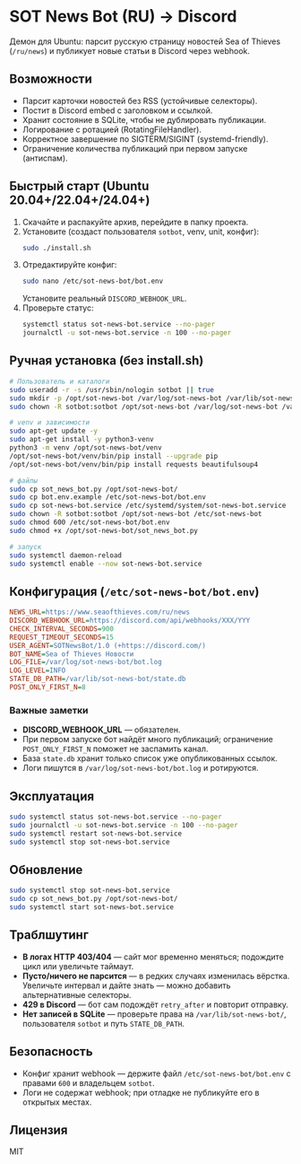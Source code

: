 # SOT News Bot (RU) → Discord

Демон для Ubuntu: парсит русскую страницу новостей Sea of Thieves (`/ru/news`) и публикует новые статьи в Discord через webhook.

## Возможности
- Парсит карточки новостей без RSS (устойчивые селекторы).
- Постит в Discord embed с заголовком и ссылкой.
- Хранит состояние в SQLite, чтобы не дублировать публикации.
- Логирование с ротацией (RotatingFileHandler).
- Корректное завершение по SIGTERM/SIGINT (systemd-friendly).
- Ограничение количества публикаций при первом запуске (антиспам).

## Быстрый старт (Ubuntu 20.04+/22.04+/24.04+)
1. Скачайте и распакуйте архив, перейдите в папку проекта.
2. Установите (создаст пользователя `sotbot`, venv, unit, конфиг):
   ```bash
   sudo ./install.sh
   ```
3. Отредактируйте конфиг:
   ```bash
   sudo nano /etc/sot-news-bot/bot.env
   ```
   Установите реальный `DISCORD_WEBHOOK_URL`.
4. Проверьте статус:
   ```bash
   systemctl status sot-news-bot.service --no-pager
   journalctl -u sot-news-bot.service -n 100 --no-pager
   ```

## Ручная установка (без install.sh)
```bash
# Пользователь и каталоги
sudo useradd -r -s /usr/sbin/nologin sotbot || true
sudo mkdir -p /opt/sot-news-bot /var/log/sot-news-bot /var/lib/sot-news-bot /etc/sot-news-bot
sudo chown -R sotbot:sotbot /opt/sot-news-bot /var/log/sot-news-bot /var/lib/sot-news-bot /etc/sot-news-bot

# venv и зависимости
sudo apt-get update -y
sudo apt-get install -y python3-venv
python3 -m venv /opt/sot-news-bot/venv
/opt/sot-news-bot/venv/bin/pip install --upgrade pip
/opt/sot-news-bot/venv/bin/pip install requests beautifulsoup4

# файлы
sudo cp sot_news_bot.py /opt/sot-news-bot/
sudo cp bot.env.example /etc/sot-news-bot/bot.env
sudo cp sot-news-bot.service /etc/systemd/system/sot-news-bot.service
sudo chown -R sotbot:sotbot /opt/sot-news-bot /etc/sot-news-bot
sudo chmod 600 /etc/sot-news-bot/bot.env
sudo chmod +x /opt/sot-news-bot/sot_news_bot.py

# запуск
sudo systemctl daemon-reload
sudo systemctl enable --now sot-news-bot.service
```

## Конфигурация (`/etc/sot-news-bot/bot.env`)
```ini
NEWS_URL=https://www.seaofthieves.com/ru/news
DISCORD_WEBHOOK_URL=https://discord.com/api/webhooks/XXX/YYY
CHECK_INTERVAL_SECONDS=900
REQUEST_TIMEOUT_SECONDS=15
USER_AGENT=SOTNewsBot/1.0 (+https://discord.com/)
BOT_NAME=Sea of Thieves Новости
LOG_FILE=/var/log/sot-news-bot/bot.log
LOG_LEVEL=INFO
STATE_DB_PATH=/var/lib/sot-news-bot/state.db
POST_ONLY_FIRST_N=8
```

### Важные заметки
- **DISCORD_WEBHOOK_URL** — обязателен.
- При первом запуске бот найдёт много публикаций; ограничение `POST_ONLY_FIRST_N` поможет не заспамить канал.
- База `state.db` хранит только список уже опубликованных ссылок.
- Логи пишутся в `/var/log/sot-news-bot/bot.log` и ротируются.

## Эксплуатация
```bash
sudo systemctl status sot-news-bot.service --no-pager
sudo journalctl -u sot-news-bot.service -n 100 --no-pager
sudo systemctl restart sot-news-bot.service
sudo systemctl stop sot-news-bot.service
```

## Обновление
```bash
sudo systemctl stop sot-news-bot.service
sudo cp sot_news_bot.py /opt/sot-news-bot/
sudo systemctl start sot-news-bot.service
```

## Траблшутинг
- **В логах HTTP 403/404** — сайт мог временно меняться; подождите цикл или увеличьте таймаут.
- **Пусто/ничего не парсится** — в редких случаях изменилась вёрстка. Увеличьте интервал и дайте знать — можно добавить альтернативные селекторы.
- **429 в Discord** — бот сам подождёт `retry_after` и повторит отправку.
- **Нет записей в SQLite** — проверьте права на `/var/lib/sot-news-bot/`, пользователя `sotbot` и путь `STATE_DB_PATH`.

## Безопасность
- Конфиг хранит webhook — держите файл `/etc/sot-news-bot/bot.env` с правами `600` и владельцем `sotbot`.
- Логи не содержат webhook; при отладке не публикуйте его в открытых местах.

## Лицензия
MIT
